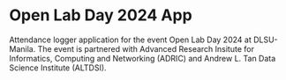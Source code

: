 # Open Lab Day 2024 App

Attendance logger application for the event Open Lab Day 2024 at DLSU-Manila. The event is partnered with Advanced Research Insitute for Informatics, Computing and Networking (ADRIC) and Andrew L. Tan Data Science Institute (ALTDSI).
